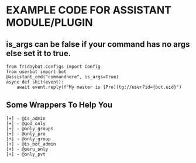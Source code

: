 # EXAMPLE CODE FOR ASSISTANT MODULE/PLUGIN

## is_args can be false if your command has no args else set it to true.

```python3
from fridaybot.Configs import Config
from userbot import bot
@assistant_cmd("commandhere", is_args=True)
async def shit(event):
    await event.reply(f"My master is [Pro](tg://user?id={bot.uid}")
```
## Some Wrappers To Help You
```
[+] - @is_admin
[+] - @god_only
[+] - @only_groups
[+] - @only_pro
[+] - @only_group
[+] - @is_bot_admin
[+] - @peru_only
[+] - @only_pvt
```
